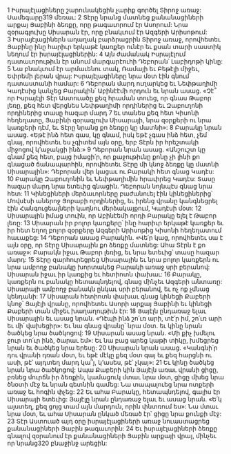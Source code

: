 1 Իսրայէլացիները շարունակեցին չարիք գործել Տիրոջ առաջ: Սամեգարը319 մեռաւ: 2 Տէրը նրանց մատնեց քանանացիների արքայ Յաբինի ձեռքը, որը թագաւորում էր Ասորում: Նրա զօրագլուխը Սիսարան էր, որը բնակւում էր Ազգերի Արիսոթում: 3 Իսրայէլացիներն աղաղակ բարձրացրին Տիրոջ առաջ, որովհետեւ Յաբինը ինը հարիւր երկաթէ կառքեր ունէր եւ քսան տարի սաստիկ նեղում էր իսրայէլացիներին:
4 Այն ժամանակ Իսրայէլում դատաւորութիւն էր անում մարգարէուհի Դեբորան՝ Լաբիդոթի կինը: 5 Նա բնակւում էր արմաւենու տակ, Ռամայի եւ Բեթէլի միջեւ, Եփրեմի լերան վրայ: Իսրայէլացիները նրա մօտ էին գնում դատաստանի համար: 6 Դեբորան մարդ ուղարկեց եւ Նեփթաղիմի Կադէսից կանչեց Բարակին՝ Աբինէէմի որդուն եւ նրան ասաց. «Չէ՞ որ Իսրայէլի Տէր Աստուածը քեզ հրաման տուեց, որ գնաս Թաբոր լեռը, քեզ հետ վերցնես Նեփթաղիմի որդիներից եւ Զաբուղոնի որդիներից տասը հազար մարդ 7 եւ տանես քեզ հետ Կիսոնի հեղեղատը, Յաբինի զօրագլուխ Սիսարայի, նրա զօրքերի ու նրա կառքերի դէմ, եւ Տէրը նրանց քո ձեռքը կը մատնի»: 8 Բարակը նրան ասաց. «Եթէ ինձ հետ գաս, կը գնամ, իսկ եթէ չգաս ինձ հետ, չեմ գնայ, որովհետեւ ես չգիտեմ այն օրը, երբ Տէրն իր հրեշտակի միջոցով կ’աջակցի ինձ:» 9 Դեբորան նրան ասաց. «Անշուշտ կը գնամ քեզ հետ, բայց իմացի՛ր, որ քաջութիւնը քոնը չի լինի քո գնացած ճանապարհին, որովհետեւ Տէրը մի կնոջ ձեռքը կը մատնի Սիսարային»: Դեբորան վեր կացաւ ու Բարակի հետ գնաց Կադէս: 10 Բարակը Զաբուղոնին եւ Նեփթաղիմին հրաւիրեց Կադէս: Տասը հազար մարդ նրա ետեւից գնացին. Դեբորան նոյնպէս գնաց նրա հետ: 11 Կինեցիների մերձաւորները բաժանուել էին կինեցիներից՝ Մովսէսի աներոջ Յոբաբի որդիներից, եւ իրենց վրանը կանգնեցրել էին Հանգուցեալների կաղնու մերձակայքում, Կադէսի մօտ:
12 Սիսարային իմաց տուին, որ Աբինէեմի որդի Բարակը ելել է Թաբոր լեռը: 13 Սիսարան իր բոլոր կառքերը՝ ինը հարիւր երկաթէ կառքեր եւ իր հետ եղող բոլոր զօրքերը Ազգերի Արիսոթից Կիսոնի հեղեղատում հաւաքեց:
14 Դեբորան ասաց Բարակին. «Վե՛ր կաց, որովհետեւ սա է այն օրը, որ Տէրը Սիսարային քո ձեռքը մատնեց: Ահա Տէրն է քո առաջ»: Բարակն իջաւ Թաբոր լեռից, եւ նրա ետեւից՝ տասը հազար մարդ: 15 Տէրը զարհուրեցրեց Սիսարային եւ նրա բոլոր կառքերն ու նրա ամբողջ բանակը խորտակեց Բարակի առաջ սրի բերանով: Սիսարան իջաւ իր կառքից եւ հետիոտն փախաւ: 16 Բարակը, կառքերն ու բանակը հետապնդելով, գնաց մինչեւ Ազգերի անտառը: Սիսարայի ամբողջ բանակն ընկաւ սրի բերանով, եւ ոչ ոք չմնաց կենդանի:
17 Սիսարան հետիոտն փախաւ գնաց կինեցի Քաբերի կնոջ՝ Յայէլի վրանը, որովհետեւ Ասորի արքայ Յաբինի եւ կինեցի Քաբերի տան միջեւ խաղաղութիւն էր: 18 Յայէլն ընդառաջ ելաւ Սիսարային եւ ասաց նրան. «Դէպի ինձ շո՛ւռ արի, տէ՛ր իմ, շո՛ւռ արի եւ մի՛ վախեցիր»: Եւ նա գնաց վրանը՝ նրա մօտ. եւ կինը նրան ծածկեց նրա ծածկոցով: 19 Սիսարան ասաց նրան. «Մի քիչ խմելու ջուր տո՛ւր ինձ, ծարաւ եմ»: Եւ նա բաց արեց կաթի տիկը, խմեցրեց նրան եւ ծածկեց նրա երեսը: 20 Սիսարան նրան ասաց. «Կանգնի՛ր դու վրանի դռան մօտ, եւ եթէ մէկը քեզ մօտ գայ եւ քեզ հարցնի ու ասի, թէ՝ այդտեղ մարդ կա՞յ, կ’ասես, թէ՝ չկայ»: 21 Եւ կինը ծածկեց նրան նրա ծածկոցով: Ապա Քաբերի կին Յայէլն առաւ վրանի ցիցը, բռնեց մուրճն իր ձեռքին, կամացուկ մտաւ նրա մօտ, ցիցը մխեց նրա ծնօտի մէջ եւ նրան գետնին գամեց: Նա տապալուեց նրա ոտքերի առաջ եւ հոգին փչեց: 22 Եւ ահա Բարակը, հետապնդելով, գալիս էր Սիսարայի ետեւից: Յայէլը նրան ընդառաջ ելաւ եւ ասաց նրան. «Ե՛կ այստեղ, քեզ ցոյց տամ այն մարդուն, որին փնտռում ես»: Նա մտաւ նրա մօտ, եւ ահա Սիսարան ընկած մեռած էր՝ ցիցը նրա քունքի մէջ:
23 Տէր Աստուած այդ օրը իսրայէլացիների առաջ նուաստացրեց քանանացիների Յաբին թագաւորին: 24 Եւ իսրայէլացիների ձեռքը գնալով զօրանում էր քանանացիների Յաբին արքայի վրայ, մինչեւ որ նրանց320 բնաջինջ արեցին:
